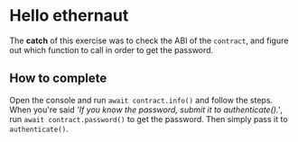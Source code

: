 # Hello ethernaut

The **catch** of this exercise was to check the ABI of the `contract`, and figure out which function to call in order to get the password.

## How to complete

Open the console and run `await contract.info()` and follow the steps.
When you're said _'If you know the password, submit it to authenticate().'_, run `await contract.password()` to get the password. Then simply pass it to `authenticate()`.

